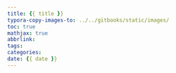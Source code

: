 ```yaml
---
title: {{ title }}
typora-copy-images-to: ../../gitbooks/static/images/
toc: true
mathjax: true
abbrlink:
tags:
categories:
date: {{ date }}
---
```


